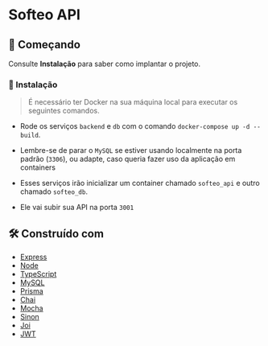 # Softeo API
## 🚀 Começando
Consulte **Instalação** para saber como implantar o projeto.

### 🔧 Instalação

> É necessário ter Docker na sua máquina local para executar os seguintes comandos.

- Rode os serviços `backend` e `db` com o comando `docker-compose up -d --build`.
- Lembre-se de parar o `MySQL` se estiver usando localmente na porta padrão (`3306`), ou adapte, caso queria fazer uso da aplicação em containers
- Esses serviços irão inicializar um container chamado `softeo_api` e outro chamado `softeo_db`.

- Ele vai subir sua API na porta `3001`
## 🛠️ Construído com

* [Express](https://expressjs.com/pt-br/)
* [Node](https://nodejs.org/pt-br/docs/)
* [TypeScript](https://www.typescriptlang.org/)
* [MySQL](https://dev.mysql.com/doc/)
* [Prisma](https://www.prisma.io/docs/getting-started/quickstart)
* [Chai](https://www.chaijs.com/)
* [Mocha](https://mochajs.org/)
* [Sinon](https://sinonjs.org/releases/latest/)
* [Joi](https://joi.dev/api/?v=17.6.0)
* [JWT](https://jwt.io/)
